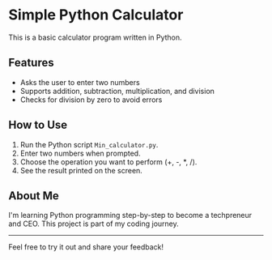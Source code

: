 # Simple Python Calculator

This is a basic calculator program written in Python.

## Features

- Asks the user to enter two numbers
- Supports addition, subtraction, multiplication, and division
- Checks for division by zero to avoid errors

## How to Use

1. Run the Python script `Min_calculator.py`.
2. Enter two numbers when prompted.
3. Choose the operation you want to perform (+, -, *, /).
4. See the result printed on the screen.

## About Me

I'm learning Python programming step-by-step to become a techpreneur and CEO. This project is part of my coding journey.

---

Feel free to try it out and share your feedback!
